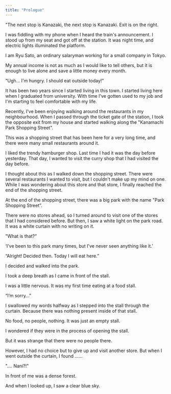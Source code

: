 ```yaml
---
title: "Prologue"
---
```


"The next stop is Kanazaki, the next stop is Kanazaki. Exit is on the right.

I was fiddling with my phone when I heard the train's announcement. I stood up from my seat and got off at the station. It was night time, and electric lights illuminated the platform.

I am Ryu Sato, an ordinary salaryman working for a small company in Tokyo.

My annual income is not as much as I would like to tell others, but it is enough to live alone and save a little money every month.

"Ugh… I'm hungry. I should eat outside today!”

It has been two years since I started living in this town. I started living here when I graduated from university. With time I've gotten used to my job and I'm starting to feel comfortable with my life.

Recently, I've been enjoying walking around the restaurants in my neighbourhood. When I passed through the ticket gate of the station, I took the opposite exit from my house and started walking along the "Kanamachi Park Shopping Street".

This was a shopping street that has been here for a very long time, and there were many small restaurants around it.

I liked the trendy hamburger shop. Last time I had it was the day before yesterday. That day, I wanted to visit the curry shop that I had visited the day before.

I thought about this as I walked down the shopping street. There were several restaurants I wanted to visit, but I couldn't make up my mind on one. While I was wondering about this store and that store, I finally reached the end of the shopping street.

At the end of the shopping street, there was a big park with the name "Park Shopping Street”.

There were no stores ahead, so I turned around to visit one of the stores that I had considered before. But then, I saw a white light 
on the park road. It was a white curtain with no writing on it.

"What is that?"

‘I've been to this park many times, but I've never seen anything like it.’
 
“Alright! Decided then. Today I will eat here.”

I decided and walked into the park.

I took a deep breath as I came in front of the stall.

I was a little nervous. It was my first time eating at a food stall.

“I’m sorry…”

I swallowed my words halfway as I stepped into the stall through the curtain. Because there was nothing present inside of that stall. 

No food, no people, nothing. It was just an empty stall.

I wondered if they were in the process of opening the stall.

But it was strange that there were no people there.

However, I had no choice but to give up and visit another store. But when I went outside the curtain, I found ......

".... Nani?!"

In front of me was a dense forest.

And when I looked up, I saw a clear blue sky.
